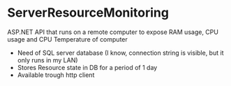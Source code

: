 # ServerResourceMonitoring
ASP.NET API that runs on a remote computer to expose RAM usage, CPU usage and CPU Temperature of computer

- Need of SQL server database (I know, connection string is visible, but it only runs in my LAN)
- Stores Resource state in DB for a period of 1 day
- Available trough http client
